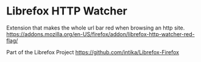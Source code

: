 # Librefox HTTP Watcher

Extension that makes the whole url bar red when browsing an http site.
https://addons.mozilla.org/en-US/firefox/addon/librefox-http-watcher-red-flag/

Part of the Librefox Project 
https://github.com/intika/Librefox-Firefox
